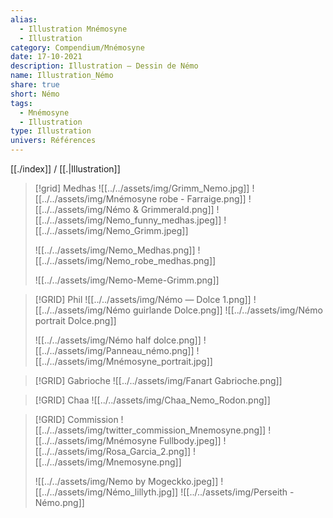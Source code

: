 ```yaml
---
alias:
  - Illustration Mnémosyne
  - Illustration
category: Compendium/Mnémosyne
date: 17-10-2021
description: Illustration — Dessin de Némo
name: Illustration_Némo
share: true
short: Némo
tags:
  - Mnémosyne
  - Illustration
type: Illustration
univers: Références
---
```


[[./index]] / [[.|Illustration]]
> [!grid] Medhas
> ![[../../assets/img/Grimm_Nemo.jpg]] ![[../../assets/img/Mnémosyne robe - Farraige.png]]
> ![[../../assets/img/Némo & Grimmerald.png]] ![[../../assets/img/Nemo_funny_medhas.jpeg]] ![[../../assets/img/Nemo_Grimm.jpeg]]
>
> ![[../../assets/img/Nemo_Medhas.png]] ![[../../assets/img/Nemo_robe_medhas.png]]
>
> ![[../../assets/img/Nemo-Meme-Grimm.png]]
>

> [!GRID] Phil
> ![[../../assets/img/Némo — Dolce 1.png]] ![[../../assets/img/Némo guirlande Dolce.png]] ![[../../assets/img/Némo portrait Dolce.png]]
>
> ![[../../assets/img/Némo half dolce.png]] ![[../../assets/img/Panneau_némo.png]] ![[../../assets/img/Mnémosyne_portrait.jpg]]

> [!GRID] Gabrioche
> ![[../../assets/img/Fanart Gabrioche.png]]

>[!GRID] Chaa
> ![[../../assets/img/Chaa_Nemo_Rodon.png]]


>[!GRID] Commission
>![[../../assets/img/twitter_commission_Mnemosyne.png]] ![[../../assets/img/Mnémosyne Fullbody.jpeg]]
>![[../../assets/img/Rosa_Garcia_2.png]] ![[../../assets/img/Mnemosyne.png]]
>
> ![[../../assets/img/Nemo by Mogeckko.jpeg]] ![[../../assets/img/Némo_lillyth.jpg]]
> ![[../../assets/img/Perseith - Némo.png]]
